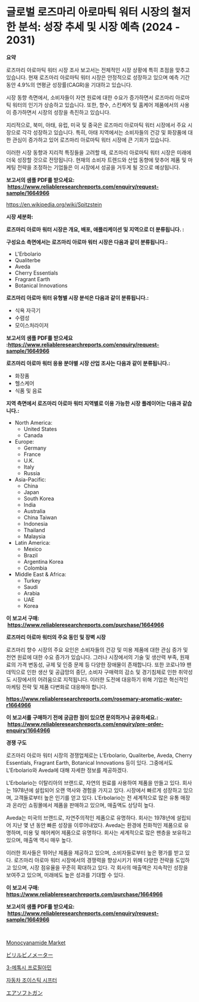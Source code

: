 <p><h1>글로벌 로즈마리 아로마틱 워터 시장의 철저한 분석: 성장 추세 및 시장 예측 (2024 - 2031)</h1></p><p><strong>요약</strong></p>
<p><p>로즈마리 아로마틱 워터 시장 조사 보고서는 전체적인 시장 상황에 특히 초점을 맞추고 있습니다. 현재 로즈마리 아로마틱 워터 시장은 안정적으로 성장하고 있으며 예측 기간 동안 4.9%의 연평균 성장률(CAGR)을 기대하고 있습니다. </p><p>시장 동향 측면에서, 소비자들이 자연 원료에 대한 수요가 증가하면서 로즈마리 아로마틱 워터의 인기가 상승하고 있습니다. 또한, 향수, 스킨케어 및 홈케어 제품에서의 사용이 증가하면서 시장의 성장을 촉진하고 있습니다. </p><p>지리적으로, 북미, 아태, 유럽, 미국 및 중국은 로즈마리 아로마틱 워터 시장에서 주요 시장으로 각각 성장하고 있습니다. 특히, 아태 지역에서는 소비자들의 건강 및 화장품에 대한 관심이 증가하고 있어 로즈마리 아로마틱 워터 시장에 큰 기회가 있습니다. </p><p>이러한 시장 동향과 지리적 특징들을 고려할 때, 로즈마리 아로마틱 워터 시장은 미래에 더욱 성장할 것으로 전망됩니다. 현재의 소비자 트렌드와 산업 동향에 맞추어 제품 및 마케팅 전략을 조정하는 기업들은 이 시장에서 성공을 거두게 될 것으로 예상됩니다.</p></p>
<p><strong>보고서의 샘플 PDF를 받으세요: &nbsp;<a href="https://www.reliableresearchreports.com/enquiry/request-sample/1664966">https://www.reliableresearchreports.com/enquiry/request-sample/1664966</a></strong></p>
<p><a href="https://en.wikipedia.org/wiki/Spitzstein">https://en.wikipedia.org/wiki/Spitzstein</a></p>
<p><strong>시장 세분화:</strong></p>
<p><strong> 로즈마리 아로마 워터 시장은 개요, 배포, 애플리케이션 및 지역으로 더 분류됩니다. :</strong></p>
<p><strong>구성요소 측면에서는 로즈마리 아로마 워터 시장은 다음과 같이 분류됩니다.:</strong></p>
<p><ul><li>L'Erbolario</li><li>Qualiterbe</li><li>Aveda</li><li>Cherry Essentials</li><li>Fragrant Earth</li><li>Botanical Innovations</li></ul></p>
<p><strong> 로즈마리 아로마 워터 유형별 시장 분석은 다음과 같이 분류됩니다.:</strong></p>
<p><ul><li>식욕 자극기</li><li>수렴성</li><li>모이스처라이저</li></ul></p>
<p><strong>보고서의 샘플 PDF를 받으세요 :<a href="https://www.reliableresearchreports.com/enquiry/request-sample/1664966">https://www.reliableresearchreports.com/enquiry/request-sample/1664966</a></strong></p>
<p><strong> 로즈마리 아로마 워터 응용 분야별 시장 산업 조사는 다음과 같이 분류됩니다.:</strong></p>
<p><ul><li>화장품</li><li>헬스케어</li><li>식품 및 음료</li></ul></p>
<p><strong>지역 측면에서 로즈마리 아로마 워터 지역별로 이용 가능한 시장 플레이어는 다음과 같습니다.:</strong></p>
<p><ul>
    <li>
        North America:
        <ul>
            <li>United States</li>
            <li>Canada</li>
        </ul>
    </li>
    <li>
        Europe:
        <ul>
            <li>Germany</li>
            <li>France</li>
            <li>U.K.</li>
            <li>Italy</li>
            <li>Russia</li>
        </ul>
    </li>
    <li>
        Asia-Pacific:
        <ul>
            <li>China</li>
            <li>Japan</li>
            <li>South Korea</li>
            <li>India</li>
            <li>Australia</li>
            <li>China Taiwan</li>
            <li>Indonesia</li>
            <li>Thailand</li>
            <li>Malaysia</li>
        </ul>
    </li>
    <li>
        Latin America:
        <ul>
            <li>Mexico</li>
            <li>Brazil</li>
            <li>Argentina Korea</li>
            <li>Colombia</li>
        </ul>
    </li>
    <li>
        Middle East & Africa:
        <ul>
            <li>Turkey</li>
            <li>Saudi</li>
            <li>Arabia</li>
            <li>UAE</li>
            <li>Korea</li>
        </ul>
    </li>
    </ul></p>
<p><strong>이 보고서 구매: &nbsp;<a href="https://www.reliableresearchreports.com/purchase/1664966">https://www.reliableresearchreports.com/purchase/1664966</a></strong></p>
<p><strong>로즈마리 아로마 워터의 주요 동인 및 장벽 시장</strong></p>
<p><p>로즈마리 향수 시장의 주요 요인은 소비자들의 건강 및 미용 제품에 대한 관심 증가 및 천연 원료에 대한 수요 증가가 있습니다. 그러나 시장에서의 기술 및 생산력 부족, 원재료의 가격 변동성, 규제 및 인증 문제 등 다양한 장애물이 존재합니다. 또한 코로나19 팬데믹으로 인한 생산 및 공급망의 중단, 소비자 구매력의 감소 및 경기침체로 인한 취약성도 시장에서의 어려움으로 지적됩니다. 이러한 도전에 대응하기 위해 기업은 혁신적인 마케팅 전략 및 제품 다변화로 대응해야 합니다.</p></p>
<p><strong><a href="https://www.reliableresearchreports.com/rosemary-aromatic-water-r1664966">https://www.reliableresearchreports.com/rosemary-aromatic-water-r1664966</a></strong></p>
<p><strong>이 보고서를 구매하기 전에 궁금한 점이 있으면 문의하거나 공유하세요.: &nbsp;<a href="https://www.reliableresearchreports.com/enquiry/pre-order-enquiry/1664966">https://www.reliableresearchreports.com/enquiry/pre-order-enquiry/1664966</a></strong></p>
<p><strong>경쟁 구도</strong></p>
<p><p>로즈마리 아로마 워터 시장의 경쟁업체로는 L'Erbolario, Qualiterbe, Aveda, Cherry Essentials, Fragrant Earth, Botanical Innovations 등이 있다. 그중에서도 L'Erbolario와 Aveda에 대해 자세한 정보를 제공하겠다.</p><p>L'Erbolario는 이탈리아의 브랜드로, 자연의 원료를 사용하여 제품을 만들고 있다. 회사는 1978년에 설립되어 오랜 역사와 경험을 가지고 있다. 시장에서 빠르게 성장하고 있으며, 고객들로부터 높은 인기를 얻고 있다. L'Erbolario는 전 세계적으로 많은 유통 매장과 온라인 쇼핑몰에서 제품을 판매하고 있으며, 매출액도 상당히 높다.</p><p>Aveda는 미국의 브랜드로, 자연주의적인 제품으로 유명하다. 회사는 1978년에 설립되어 지난 몇 년 동안 빠른 성장을 이루어내었다. Aveda는 환경에 친화적인 제품으로 유명하며, 미용 및 헤어케어 제품으로 유명하다. 회사는 세계적으로 많은 팬층을 보유하고 있으며, 매출액 역시 매우 높다.</p><p>이러한 회사들은 뛰어난 제품을 제공하고 있으며, 소비자들로부터 높은 평가를 받고 있다. 로즈마리 아로마 워터 시장에서의 경쟁력을 향상시키기 위해 다양한 전략을 도입하고 있으며, 시장 점유율을 꾸준히 확대하고 있다. 각 회사의 매출액은 지속적인 성장을 보여주고 있으며, 미래에도 높은 성과를 기대할 수 있다.</p></p>
<p><strong>이 보고서 구매: &nbsp; <a href="https://www.reliableresearchreports.com/purchase/1664966">https://www.reliableresearchreports.com/purchase/1664966</a></strong></p>
<p><strong>보고서의 샘플 PDF를 받으세요: &nbsp;<a href="https://www.reliableresearchreports.com/enquiry/request-sample/1664966">https://www.reliableresearchreports.com/enquiry/request-sample/1664966</a></strong><strong></strong></p>
<p>&nbsp;</p>
<p><p><a href="https://github.com/bushilahore52/Market-Research-Report-List-1/blob/main/monocyanamide-market.md">Monocyanamide Market</a></p><p><a href="https://github.com/CloydAbbott2023/Market-Research-Report-List-2/blob/main/5910258138400.md">ビリルビノメーター</a></p><p><a href="https://github.com/vss5505pa7z1p/Market-Research-Report-List-2/blob/main/8654841144441.md">3-메톡시 프로필아민</a></p><p><a href="https://medium.com/@cierrahayes645/%EC%9E%90%EB%8F%99%EC%B0%A8-%EC%A1%B0%EC%9D%B4%EC%8A%A4%ED%8B%B1-%EA%B8%B0%EC%96%B4-%EC%8B%9C%EC%9E%A5-%EA%B7%9C%EB%AA%A8-%EC%8B%9C%EC%9E%A5-%EC%84%B8%EB%B6%84%ED%99%94-%EC%8B%9C%EC%9E%A5-%EB%8F%99%ED%96%A5-%EB%B0%8F-%EC%84%B1%EC%9E%A5-%EB%B6%84%EC%84%9D-%EC%98%88%EC%B8%A1-2031%EB%85%84%EA%B9%8C%EC%A7%80-bc2c6d7abc8a">자동차 조이스틱 시프터</a></p><p><a href="https://github.com/AaronVargas43/Market-Research-Report-List-2/blob/main/8031068138399.md">エアソフトガン</a></p></p>